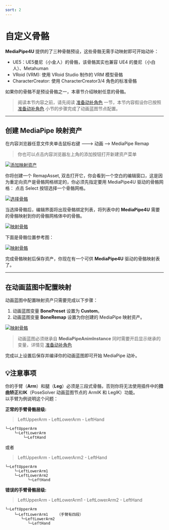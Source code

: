 ```yaml
---
sort: 2
---
```

# 自定义骨骼

**MediaPipe4U** 提供的了三种骨骼预设，这些骨骼无需手动映射即可开始动补：   

- UE5：UE5曼尼（小金人）的骨骼，该骨骼其实也兼容 UE4 的曼尼（小白人）、Metahuman
- VRoid (VRM): 使用 VRoid Studio 制作的 VRM 模型骨骼
- CharacterCreator: 使用 CharacterCreator3/4 角色的标准骨骼

如果你的骨骼不是预设骨骼之一，本章节介绍映射任意的骨骼。       
>阅读本节内容之前，请先阅读 [准备动补角色](prepare_character.md) 一节，本节内容假设你已按照 [准备动补角色](prepare_character.md) 小节的步骤完成了动画蓝图节点配置。    

------   

## 创建 MediaPipe 映射资产

在内容浏览器任意文件夹单击鼠标右键 ---> 动画 --> MediaPipe Remap
> 你也可以点击内容浏览器左上角的添加按钮打开新建资产菜单

[![添加映射资产](./images/new_remap_asset_menu.jpg "Shiprock")](images/new_remap_asset_menu.jpg)     

你将创建一个 RemapAsset, 双击打开它，你会看到一个空白的编辑窗口，这是因为重定向资产是骨骼网格绑定的，你必须先指定要用 MediaPipe4U 驱动的骨骼网格：
点击 Select 按钮选择一个骨骼网格。

[![选择骨骼](./images/select_ske_for_remap.jpg "Shiprock")](images/select_ske_for_remap.jpg)   


当选择骨骼后，编辑界面将出现骨骼绑定列表，将列表中的 **MediaPipe4U** 需要的骨骼映射到你的骨骼网格体中的骨骼。

[![映射骨骼](./images/remap_window.jpg "Shiprock")](images/remap_window.jpg)  

下面是骨骼位置参考图：   

[![映射骨骼](./images/avatar_bones.jpg "Shiprock")](images/avatar_bones.jpg)  

完成骨骼映射后保存资产，你现在有一个可供 **MediaPipe4U** 驱动的骨骼映射表了。    


---    

## 在动画蓝图中配置映射

动画蓝图中配置映射资产只需要完成以下步骤：
1. 动画蓝图变量 **BonePreset** 设置为 **Custom**。
2. 动画蓝图变量 **BoneRemap** 设置为你创建的 MediaPipe 映射资产。

[![映射骨骼](./images/remap_workflow.jpg "Shiprock")](images/remap_workflow.jpg)  


> 动画蓝图必须继承自 **MediaPipeAnimInstance** 同时需要开启显示继承的变量，详情见 [准备动补角色](prepare_character.md)

完成以上设置后保存并编译你的动画蓝图即可开始 MediaPipe 动补。

## :bulb:注意事项

你的手臂（**Arm**）和腿（**Leg**）必须是三段式骨骼，否则你将无法使用插件中的**扭曲矫正**和**IK**（PoseSolver 动画蓝图节点的 ArmIK 和 LegIK）功能。   
以手臂为例说明这个问题：

**正常的手臂骨骼层级:**   
> LeftUpperArm - LeftLowerArm - LeftHand
```
└─LeftUpperArm
    └─LeftLowerArm
        └─LeftHand
```
或者   

> LeftUpperArm - LeftLowerArm2 - LeftHand   
> 
```
└─LeftUpperArm
    └─LeftLowerArm1
    └─LeftLowerArm2
          └─LeftHand
```

**错误的手臂骨骼层级:**     
> LeftUpperArm - LeftLowerArm1 - LeftLowerArm2 - LeftHand
```
└─LeftUpperArm
    └─LeftLowerArm1    （手臂有四段）
       └─LeftLowerArm2
          └─LeftHand
```
